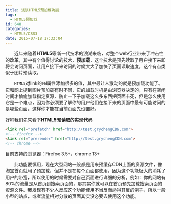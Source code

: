 ```yaml
---
title: 浅谈HTML5预加载功能
tags:
  - HTML5预加载
id: 648
categories:
  - HTML5/CSS3
date: 2015-07-18 17:33:04
---
```


&emsp;&emsp;近年来随着**HTML5**等新一代技术的浪潮来临，对整个web行业带来了冲击性的改革，其中有个值得讨论的技术，**预加载**，这个技术是预先读取了用户接下来即将会访问页面，让用户接下来访问的时候大大了加快了页面读取速度，这个有点类似于图片预读取。

&emsp;&emsp;`HTML5`对link的rel属性添加很多的值，其中最让人激动的就是预加载功能了。它和网上提到图片预加载有时不同，它的加载时机是由浏览器决定的，只有在空闲时间才偷偷加载指定资源，防止一下子加载这么多东西把页面卡死，但是怎么使用它是一个难点，因为你必须要了解你的用户他们在接下来的页面中最有可能访问的是哪些页面，这样你才能在当前页面先设置好。

好吧我们先来看下**HTML5预读取的实现代码**
```html
<link rel="prefetch" href="http://test.grychengCDN.com">
<!-- firefox -->
<link rel="prerender" href="http://test.grychengCDN.com">
<!-- chrome -->
```
目前支持的浏览器：Firefox 3.5+，chrome 13+

&emsp;&emsp;此功能要慎用，现在大型网站一般都是用来预缓存CDN上面的资源文件，像淘宝首页就用了预加载，但并不是在每个页面都使用，因为这个功能极大的消耗了用户的带宽，所以使用的时候需要对自己页面进行详细的分析，例如：你的网站有80%的流量是从首页到搜索页面的，那其实你就可以在首页预先加载搜索页面的资源文件。我发现有不少人反应这个功能使用不当反而适得其反的例子，所以一般小型的站点，或者流量相对分散的页面其实没必要去使用这个功能。